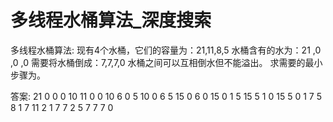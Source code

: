 # 多线程水桶算法_深度搜索
多线程水桶算法:
现有4个水桶，它们的容量为：21,11,8,5
水桶含有的水为：21 ,0 ,0 ,0
需要将水桶倒成：7,7,7,0
水桶之间可以互相倒水但不能溢出。
求需要的最小步骤为。

答案:
21 0 0 0
10 11 0 0
10 6 0 5
10 0 6 5
15 0 6 0
15 0 1 5
15 5 1 0
15 5 0 1
7 5 8 1
7 11 2 1
7 7 2 5
7 7 7 0

